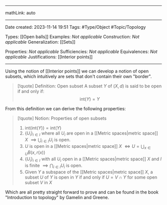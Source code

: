 
---

mathLink: auto

---
Date created: 2023-11-14 19:51
Tags: #Type/Object #Topic/Topology 

Types: [[Open balls]]
Examples: _Not applicable_
Construction: _Not applicable_
Generalization: [[Sets]]

Properties: _Not applicable_
Sufficiencies: _Not applicable_
Equivalences: _Not applicable_
Justifications: [[Interior points]]

---  

Using the notion of [[Interior points]] we can develop a notion of open subsets, which intuitively are sets that don't contain their own "border".

> [!quote] Definition: Open subset
> A subset $Y$ of $(X,d)$ is said to be open if and only if:$$\text{int}(Y)=Y$$

From this definition we can derive the following properties:

>[!quote] Notion: Properties of open subsets
>1. $\text{int}(\text{int}(Y))=\text{int}(Y)$
>2. $\{U_i\}_{i\in I}$ where all $U_i$ are open in a [[Metric spaces|metric space]] $X$ $\implies \bigcup_{i\in I}U_i$ is open.
>3. $U$ is open in a [[Metric spaces|metric space]] $X$ $\iff U=\bigcup_{x\in U}B(x,r(x))$
>4. $\{U_i\}_{i\in I}$ with all $U_i$ open in a [[Metric spaces|metric space]] $X$ and $I$ is finite $\implies \bigcap_{i\in I}U_i$ is open.
>5. Given $Y$ a subspace of the [[Metric spaces|metric space]] $X$, a subset $U$ of $Y$ is open in $Y$ if and only if $U=V\cap Y$ for some open subset $V$ in $X$

Which are all pretty straight forward to prove and can be found in the book "Introduction to topology" by Gamelin and Greene.




